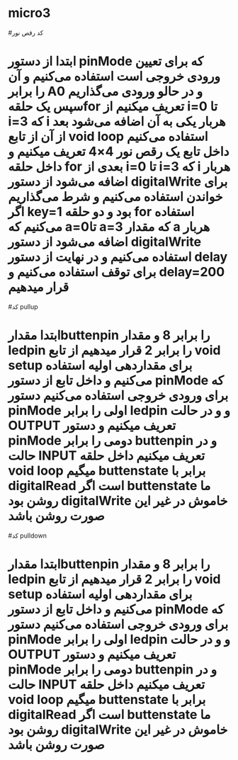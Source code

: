 # micro3
#کد رقص نور

# ابتدا از دستور pinMode که برای تعیین ورودی خروجی است استفاده می‌کنیم و آن را برابر A0 و در حالو ورودی می‌گذاریم سپس یک حلقهfor تعریف میکنیم از i=0 تا i=3 که i هربار یکی به آن اضافه می‌شود بعد از آن از تابع void loop استفاده می‌کنیم داخل تابع یک رقص نور  4×4 تعریف میکنیم و داخل حلقه for بعدی از i=0 تا i=3 که i هربار اضافه می‌شود از دستور digitalWrite برای خواندن استفاده می‌کنیم و شرط می‌گذاریم اگر key=1 بود و دو حلقه for استفاده می‌کنیم که a=0تا a=3 که مقدار a  هربار اضافه می‌شود از دستور digitalWrite  استفاده می‌کنیم و در نهایت از دستور delay برای توقف استفاده می‌کنیم و delay=200 قرار میدهیم


#کد pullup

# ابتدا مقدارbuttenpin را برابر 8 و مقدار ledpin را برابر 2 قرار میدهیم از تابع void setup برای مقداردهی اولیه استفاده می‌کنیم و داخل تابع از دستور pinMode  که برای ورودی خروجی استفاده می‌کنیم دستور pinMode اولی را برابر ledpin و و در حالت OUTPUT تعریف میکنیم و دستور pinMode دومی را برابر buttenpin  و در حالت INPUT  تعریف میکنیم داخل حلقه void loop میگیم buttenstate برابر با digitalRead است اگر buttenstate ما روشن بود digitalWrite خاموش در غیر این صورت روشن باشد


#کد pulldown


 # ابتدا مقدارbuttenpin را برابر 8 و مقدار ledpin را برابر 2 قرار میدهیم از تابع void setup برای مقداردهی اولیه استفاده می‌کنیم و داخل تابع از دستور pinMode  که برای ورودی خروجی استفاده می‌کنیم دستور pinMode اولی را برابر ledpin و و در حالت OUTPUT تعریف میکنیم و دستور pinMode دومی را برابر buttenpin  و در حالت INPUT  تعریف میکنیم داخل حلقه void loop میگیم buttenstate برابر با digitalRead است اگر buttenstate ما روشن بود digitalWrite خاموش در غیر این صورت روشن باشد
